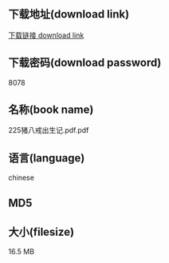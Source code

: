 ## 下载地址(download link)
[下载链接 download link](https://voluble-croquembouche-d321dc.netlify.app/?s=225%E7%8C%AA%E5%85%AB%E6%88%92%E5%87%BA%E7%94%9F%E8%AE%B0.pdf)

## 下载密码(download password)
8078

## 名称(book name)
225猪八戒出生记.pdf.pdf

## 语言(language)
chinese

## MD5


## 大小(filesize)
16.5 MB
